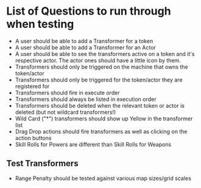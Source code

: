 # List of Questions to run through when testing

- A user should be able to add a Transformer for a token
- A user should be able to add a Transformer for an Actor
- A user should be able to see the transformers active on a token and it's respective actor. The actor ones should have a little icon by them.
- Transformers should only be triggered on the machine that owns the token/actor
- Transformers should only be triggered for the token/actor they are registered for
- Transformers should fire in execute order
- Transformers should always be listed in execution order
- Transformers should be deleted when the relevant token or actor is deleted (but not wildcard transformers!)
- Wild Card ("*") transformers should show up Yellow in the transformer list
- Drag Drop actions should fire transformers as well as clicking on the action buttons
- Skill Rolls for Powers are different than Skill Rolls for Weapons

## Test Transformers
- Range Penalty should be tested against various map sizes/grid scales